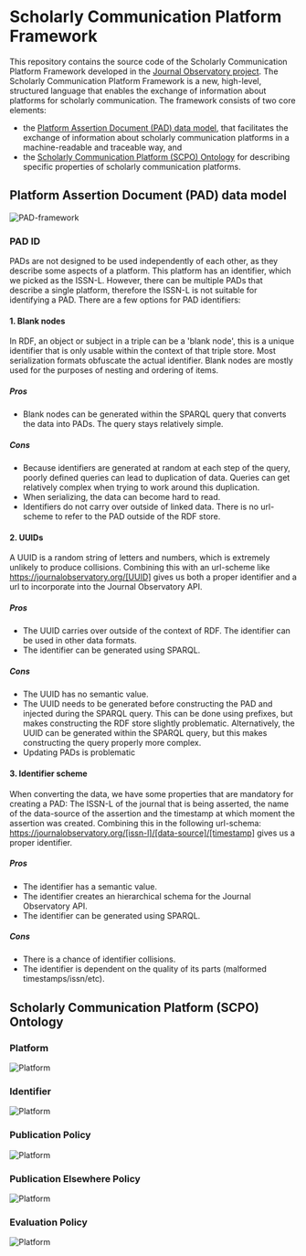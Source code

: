 # Scholarly Communication Platform Framework

This repository contains the source code of the Scholarly Communication Platform Framework developed in the [Journal Observatory project](https://www.journalobservatory.org). The Scholarly Communication Platform Framework is a new, high-level, structured language that enables the exchange of information about platforms for scholarly communication. The framework consists of two core elements:
- the [Platform Assertion Document (PAD) data model](#platform-assertion-document-pad-data-model), that facilitates the exchange of information about scholarly communication platforms in a machine-readable and traceable way, and
- the [Scholarly Communication Platform (SCPO) Ontology](#scholarly-communication-platform-scpo-ontology) for describing specific properties of scholarly communication platforms.

## Platform Assertion Document (PAD) data model

![PAD-framework](img/pad_framework-PAD.drawio.png)

### PAD ID

PADs are not designed to be used independently of each other, as they describe some aspects of a platform. This platform has an identifier, which we picked as the ISSN-L. However, there can be multiple PADs that describe a single platform, therefore the ISSN-L is not suitable for identifying a PAD. There are a few options for PAD identifiers:

#### 1. Blank nodes
In RDF, an object or subject in a triple can be a 'blank node', this is a unique identifier that is only usable within the context of that triple store. Most serialization formats obfuscate the actual identifier. Blank nodes are mostly used for the purposes of nesting and ordering of items.

##### Pros
- Blank nodes can be generated within the SPARQL query that converts the data into PADs. The query stays relatively simple.
##### Cons
- Because identifiers are generated at random at each step of the query, poorly defined queries can lead to duplication of data. Queries can get relatively complex when trying to work around this duplication.
- When serializing, the data can become hard to read.
- Identifiers do not carry over outside of linked data. There is no url-scheme to refer to the PAD outside of the RDF store.

#### 2. UUIDs
A UUID is a random string of letters and numbers, which is extremely unlikely to produce collisions. Combining this with an url-scheme like <https://journalobservatory.org/[UUID]> gives us both a proper identifier and a url to incorporate into the Journal Observatory API.

##### Pros
- The UUID carries over outside of the context of RDF. The identifier can be used in other data formats.
- The identifier can be generated using SPARQL.
##### Cons
- The UUID has no semantic value.
- The UUID needs to be generated before constructing the PAD and injected during the SPARQL query. This can be done using prefixes, but makes constructing the RDF store slightly problematic. Alternatively, the UUID can be generated within the SPARQL query, but this makes constructing the query properly more complex.
- Updating PADs is problematic

#### 3. Identifier scheme
When converting the data, we have some properties that are mandatory for creating a PAD: The ISSN-L of the journal that is being asserted, the name of the data-source of the assertion and the timestamp at which moment the assertion was created. Combining this in the following url-schema: <https://journalobservatory.org/[issn-l]/[data-source]/[timestamp]> gives us a proper identifier.

##### Pros
- The identifier has a semantic value.
- The identifier creates an hierarchical schema for the Journal Observatory API.
- The identifier can be generated using SPARQL.
##### Cons
- There is a chance of identifier collisions.
- The identifier is dependent on the quality of its parts (malformed timestamps/issn/etc).


## Scholarly Communication Platform (SCPO) Ontology

### Platform

![Platform](img/scpo_ontology-Platform.drawio.png)

### Identifier

![Platform](img/scpo_ontology-Identifier.drawio.png)

### Publication Policy

![Platform](img/scpo_ontology-Publication.drawio.png)

### Publication Elsewhere Policy

![Platform](img/scpo_ontology-PublicationElsewhere.drawio.png)

### Evaluation Policy

![Platform](img/scpo_ontology-Evaluation.drawio.png)
